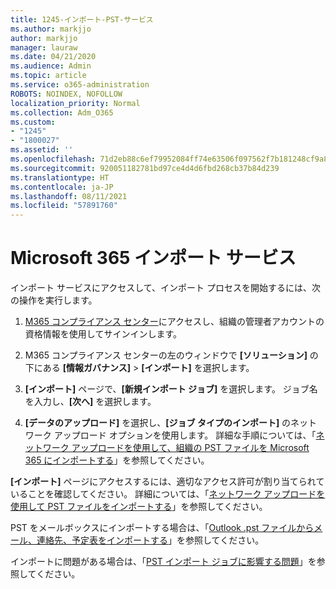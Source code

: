 ```yaml
---
title: 1245-インポート-PST-サービス
ms.author: markjjo
author: markjjo
manager: lauraw
ms.date: 04/21/2020
ms.audience: Admin
ms.topic: article
ms.service: o365-administration
ROBOTS: NOINDEX, NOFOLLOW
localization_priority: Normal
ms.collection: Adm_O365
ms.custom:
- "1245"
- "1800027"
ms.assetid: ''
ms.openlocfilehash: 71d2eb88c6ef79952084ff74e63506f097562f7b181248cf9a83ddc56dbffb2a
ms.sourcegitcommit: 920051182781bd97ce4d4d6fbd268cb37b84d239
ms.translationtype: HT
ms.contentlocale: ja-JP
ms.lasthandoff: 08/11/2021
ms.locfileid: "57891760"
---
```

# <a name="microsoft-365-import-service"></a>Microsoft 365 インポート サービス

インポート サービスにアクセスして、インポート プロセスを開始するには、次の操作を実行します。

1. [M365 コンプライアンス センター](https://compliance.microsoft.com/)にアクセスし、組織の管理者アカウントの資格情報を使用してサインインします。

1. M365 コンプライアンス センターの左のウィンドウで **[ソリューション]** の下にある **[情報ガバナンス]** > **[インポート]** を選択します。

1. **[インポート]** ページで、**[新規インポート ジョブ]** を選択します。 ジョブ名を入力し、**[次へ]** を選択します。

1. **[データのアップロード]** を選択し、**[ジョブ タイプのインポート]** のネットワーク アップロード オプションを使用します。 詳細な手順については、「[ネットワーク アップロードを使用して、組織の PST ファイルを Microsoft 365 にインポートする](https://docs.microsoft.com/compliance/use-network-upload-to-import-pst-files)」を参照してください。

**[インポート]** ページにアクセスするには、適切なアクセス許可が割り当てられていることを確認してください。 詳細については、「[ネットワーク アップロードを使用して PST ファイルをインポートする](https://docs.microsoft.com/microsoft-365/compliance/importing-pst-files-to-office-365#using-network-upload-to-import-pst-files)」を参照してください。

PST をメールボックスにインポートする場合は、「[Outlook .pst ファイルからメール、連絡先、予定表をインポートする](https://support.office.com/article/import-email-contacts-and-calendar-from-an-outlook-pst-file-431a8e9a-f99f-4d5f-ae48-ded54b3440ac)」を参照してください。

インポートに問題がある場合は、「[PST インポート ジョブに影響する問題](https://docs.microsoft.com/office365/troubleshoot/pst-import-service/issues-with-pst-import-job)」を参照してください。

